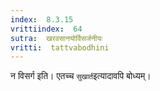```yaml
---
index:  8.3.15
vrittiindex:  64
sutra:  खरवसानयोर्विसर्जनीयः
vritti:  tattvabodhini 
---
```


न विसर्ग इति। एतच्च `सुखार्त`इत्यादावपि बोध्यम्।

